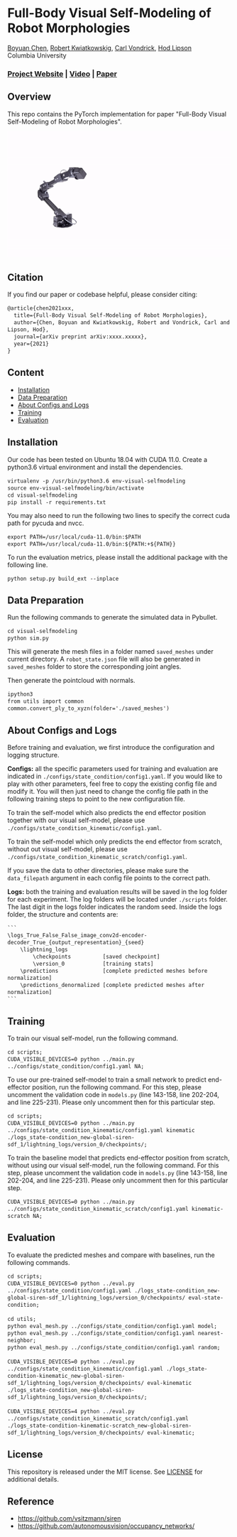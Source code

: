 # Full-Body Visual Self-Modeling of Robot Morphologies

[Boyuan Chen](http://boyuanchen.com/),
[Robert Kwiatkowskig](https://www.linkedin.com/in/robert-kwiatkowski-7a5266201),
[Carl Vondrick](http://www.cs.columbia.edu/~vondrick/),
[Hod Lipson](https://www.hodlipson.com/)
<br>
Columbia University
<br>

### [Project Website](https://robot-morphology.cs.columbia.edu/) | [Video](https://youtu.be/aoCAplokoWE) | [Paper](http://arxiv.org/abs/2111.06389)

## Overview
This repo contains the PyTorch implementation for paper "Full-Body Visual Self-Modeling of Robot Morphologies".

![teaser](figures/teaser.gif)

## Citation

If you find our paper or codebase helpful, please consider citing:

```
@article{chen2021xxx,
  title={Full-Body Visual Self-Modeling of Robot Morphologies},
  author={Chen, Boyuan and Kwiatkowskig, Robert and Vondrick, Carl and Lipson, Hod},
  journal={arXiv preprint arXiv:xxxx.xxxxx},
  year={2021}
}
```

## Content

- [Installation](#installation)
- [Data Preparation](#data-preparation)
- [About Configs and Logs](#about-configs-and-logs)
- [Training](#training)
- [Evaluation](#evaluation)

## Installation

Our code has been tested on Ubuntu 18.04 with CUDA 11.0. Create a python3.6 virtual environment and install the dependencies.

```
virtualenv -p /usr/bin/python3.6 env-visual-selfmodeling
source env-visual-selfmodeling/bin/activate
cd visual-selfmodeling
pip install -r requirements.txt
```

You may also need to run the following two lines to specify the correct cuda path for pycuda and nvcc.

```
export PATH=/usr/local/cuda-11.0/bin:$PATH
export PATH=/usr/local/cuda-11.0/bin:${PATH:+${PATH}}
```

To run the evaluation metrics, please install the additional package with the following line.

```
python setup.py build_ext --inplace
```

## Data Preparation

Run the following commands to generate the simulated data in Pybullet.

```
cd visual-selfmodeling
python sim.py
```

This will generate the mesh files in a folder named `saved_meshes` under current directory. A `robot_state.json` file will also be generated in `saved_meshes` folder to store the corresponding joint angles.

Then generate the pointcloud with normals.

```
ipython3
from utils import common
common.convert_ply_to_xyzn(folder='./saved_meshes')
```

## About Configs and Logs

Before training and evaluation, we first introduce the configuration and logging structure.

**Configs:** all the specific parameters used for training and evaluation are indicated in `./configs/state_condition/config1.yaml`. If you would like to play with other parameters, feel free to copy the existing config file and modify it. You will then just need to change the config file path in the following training steps to point to the new configuration file.

To train the self-model which also predicts the end effector position together with our visual self-model, please use `./configs/state_condition_kinematic/config1.yaml`.

To train the self-model which only predicts the end effector from scratch, without out visual self-model, please use `./configs/state_condition_kinematic_scratch/config1.yaml`.

If you save the data to other directories, please make sure the `data_filepath` argument in each config file points to the correct path.

**Logs:** both the training and evaluation results will be saved in the log folder for each experiment. The log folders will be located under `./scripts` folder. The last digit in the logs folder indicates the random seed. Inside the logs folder, the structure and contents are:

    ```
    \logs_True_False_False_image_conv2d-encoder-decoder_True_{output_representation}_{seed}
        \lightning_logs
            \checkpoints          [saved checkpoint]
            \version_0            [training stats]
        \predictions              [complete predicted meshes before normalization]
        \predictions_denormalized [complete predicted meshes after normalization]
    ```

## Training

To train our visual self-model, run the following command.

```
cd scripts;
CUDA_VISIBLE_DEVICES=0 python ../main.py ../configs/state_condition/config1.yaml NA;
```

To use our pre-trained self-model to train a small network to predict end-effector position, run the following command. For this step, please uncomment the validation code in `models.py` (line 143-158, line 202-204, and line 225-231). Please only uncomment then for this particular step.

```
cd scripts;
CUDA_VISIBLE_DEVICES=0 python ../main.py ../configs/state_condition_kinematic/config1.yaml kinematic ./logs_state-condition_new-global-siren-sdf_1/lightning_logs/version_0/checkpoints/;
```

To train the baseline model that predicts end-effector position from scratch, without using our visual self-model, run the following command. For this step, please uncomment the validation code in `models.py` (line 143-158, line 202-204, and line 225-231). Please only uncomment then for this particular step.

```
CUDA_VISIBLE_DEVICES=0 python ../main.py ../configs/state_condition_kinematic_scratch/config1.yaml kinematic-scratch NA;
```

## Evaluation

To evaluate the predicted meshes and compare with baselines, run the following commands.

```
cd scripts;
CUDA_VISIBLE_DEVICES=0 python ../eval.py ../configs/state_condition/config1.yaml ./logs_state-condition_new-global-siren-sdf_1/lightning_logs/version_0/checkpoints/ eval-state-condition;

cd utils;
python eval_mesh.py ../configs/state_condition/config1.yaml model;
python eval_mesh.py ../configs/state_condition/config1.yaml nearest-neighbor;
python eval_mesh.py ../configs/state_condition/config1.yaml random;

CUDA_VISIBLE_DEVICES=0 python ../eval.py ../configs/state_condition_kinematic/config1.yaml ./logs_state-condition-kinematic_new-global-siren-sdf_1/lightning_logs/version_0/checkpoints/ eval-kinematic ./logs_state-condition_new-global-siren-sdf_1/lightning_logs/version_0/checkpoints/;

CUDA_VISIBLE_DEVICES=4 python ../eval.py ../configs/state_condition_kinematic_scratch/config1.yaml ./logs_state-condition-kinematic-scratch_new-global-siren-sdf_1/lightning_logs/version_0/checkpoints/ eval-kinematic;
```

## License

This repository is released under the MIT license. See [LICENSE](LICENSE) for additional details.

## Reference

- https://github.com/vsitzmann/siren
- https://github.com/autonomousvision/occupancy_networks/